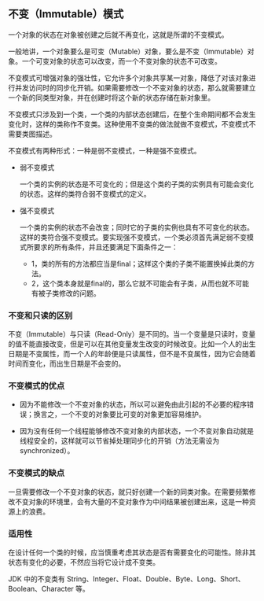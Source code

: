 ## 不变（Immutable）模式 ##

一个对象的状态在对象被创建之后就不再变化，这就是所谓的不变模式。

一般地讲，一个对象要么是可变（Mutable）对象，要么是不变（Immutable）对象。一个可变对象的状态可以改变，而一个不变对象的状态不可改变。

不变模式可增强对象的强壮性，它允许多个对象共享某一对象，降低了对该对象进行并发访问时的同步化开销。如果需要修改一个不变对象的状态，那么就需要建立一个新的同类型对象，并在创建时将这个新的状态存储在新对象里。

不变模式只涉及到一个类，一个类的内部状态创建后，在整个生命期间都不会发生变化时，这样的类称作不变类。这种使用不变类的做法就做不变模式，不变模式不需要类图描述。

不变模式有两种形式：一种是弱不变模式，一种是强不变模式。

* 弱不变模式

	一个类的实例的状态是不可变化的；但是这个类的子类的实例具有可能会变化的状态。这样的类符合弱不变模式的定义。

* 强不变模式

	一个类的实例的状态不会改变；同时它的子类的实例也具有不可变化的状态。这样的类符合强不变模式。要实现强不变模式，一个类必须首先满足弱不变模式所要求的所有条件，并且还要满足下面条件之一：

	* 1，类的所有的方法都应当是final；这样这个类的子类不能置换掉此类的方法。
	* 2，这个类本身就是final的，那么它就不可能会有子类，从而也就不可能有被子类修改的问题。


### 不变和只读的区别

不变（Immutable）与只读（Read-Only）是不同的。当一个变量是只读时，变量的值不能直接改变，但是可以在其他变量发生改变的时候改变。比如一个人的出生日期是不变属性，而一个人的年龄便是只读属性，但不是不变属性，因为它会随着时间而变化，而出生日期是不会变的。


### 不变模式的优点

* 因为不能修改一个不变对象的状态，所以可以避免由此引起的不必要的程序错误；换言之，一个不变的对象要比可变的对象更加容易维护。

* 因为没有任何一个线程能够修改不变对象的内部状态，一个不变对象自动就是线程安全的，这样就可以节省掉处理同步化的开销（方法无需设为 synchronized）。

### 不变模式的缺点

一旦需要修改一个不变对象的状态，就只好创建一个新的同类对象。在需要频繁修改不变对象的环境里，会有大量的不变对象作为中间结果被创建出来，这是一种资源上的浪费。


### 适用性

在设计任何一个类的时候，应当慎重考虑其状态是否有需要变化的可能性。除非其状态有变化的必要，不然应当将它设计成不变类。


JDK 中的不变类有 String、Integer、Float、Double、Byte、Long、Short、Boolean、Character 等。
